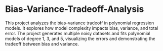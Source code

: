 # Bias-Variance-Tradeoff-Analysis
This project analyzes the bias-variance tradeoff in polynomial regression models. It explores how model complexity impacts bias, variance, and total error. The project generates multiple noisy datasets and fits polynomial models of degree 1, 3, and 5, visualizing the errors and demonstrating the tradeoff between bias and variance.
